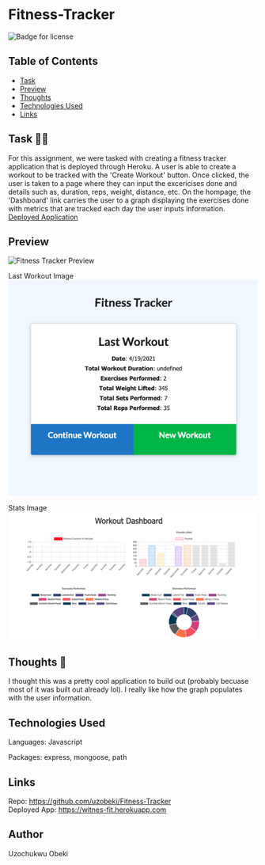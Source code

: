 # Fitness-Tracker

  ![Badge for license](https://img.shields.io/badge/license-MIT-blue)<br/>


  ## Table of Contents
  * [Task](#task)
  * [Preview](#preview)
  * [Thoughts](#thoughts)
  * [Technologies Used](#technologies)
  * [Links](#links)

## Task :man_technologist:
For this assignment, we were tasked with creating a fitness tracker application that is deployed through Heroku. A user is able to create a workout to be tracked with the 'Create Workout' button. Once clicked, the user is taken to a page where they can input the excericises done and details such as, duration, reps, weight, distance, etc. On the hompage, the 'Dashboard' link carries the user to a graph displaying the exercises done with metrics that are tracked each day the user inputs information. [Deployed Application](htpps://witness-fit.hrokuapp.com)


## Preview

![Fitness Tracker Preview](assets/Fitness-TRacker.gif)

Last Workout Image <br>
![Last Workout Image](assets/Last-Workout.png)

Stats Image
![Stats Image](assets/Stats.png)



## Thoughts :thinking:
I thought this was a pretty cool application to build out (probably becuase most of it was built out already lol). I really like how the graph populates with the user information.

## Technologies Used
Languages: Javascript

Packages: express, mongoose, path


## Links
Repo: https://github.com/uzobeki/Fitness-Tracker<br>
Deployed App: https://witnes-fit.herokuapp.com


## Author
Uzochukwu Obeki